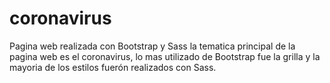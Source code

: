 # coronavirus
Pagina web realizada con Bootstrap y Sass
la tematica principal de la pagina web es el coronavirus, lo mas utilizado de Bootstrap fue la grilla y la mayoria de los estilos fuerón realizados con Sass.
